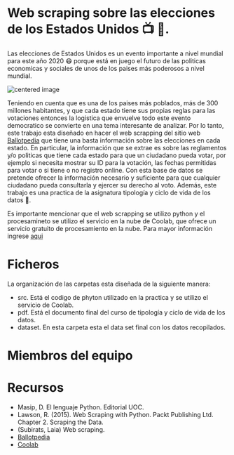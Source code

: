 # Web scraping sobre las elecciones de los Estados Unidos :tv: :newspaper:.

Las elecciones de Estados Unidos es un evento importante a nivel mundial para este año 2020 :mask: porque está en juego el futuro de las politicas economicas y sociales de unos de los paises más poderosos a nivel mundial. 

<img src="https://ichef.bbci.co.uk/news/240/cpsprodpb/1340C/production/_114606887_index_promo_simple_guide_976_v7.png" alt="centered image" id="logo" data-height-percentage="100" data-actual-width="140" data-actual-height="55" class="center">


Teniendo en cuenta que es una de los paises más poblados, más de 300 millones habitantes, y que cada estado tiene sus propias reglas para las votaciones entonces la logistica que envuelve todo este evento democratico se convierte en una tema interesante de analizar. Por lo tanto, este trabajo esta diseñado en hacer el web scrapping del sitio web [Ballotpedia](https://ballotpedia.org/Voter_registration) que tiene una basta información sobre las elecciones en cada estado. En particular, la información que se extrae es sobre las reglamentos y/o politicas que tiene cada estado para que un ciudadano pueda votar, por ejemplo si necesita mostrar su ID para la votación, las fechas permitidas para votar o si tiene o no registro online. Con esta base de datos se pretende ofrecer la información necesario y suficiente para que cualquier ciudadano pueda consultarla y ejercer su derecho al voto. Además, este trabajo es una practica de la asignatura tipología y ciclo de vida de los datos :pencil:.

Es importante mencionar que el web scrapping se utilizo python y el procesamineto se utilizo el servicio en la nube de Coolab, que ofrece un servicio gratuito de procesamiento en la nube. Para mayor información ingrese [aqui](https://colab.research.google.com/github/tensorflow/examples/blob/master/courses/udacity_intro_to_tensorflow_for_deep_learning/l01c01_introduction_to_colab_and_python.ipynb)

# Ficheros

La organización de las carpetas esta diseñada de la siguiente manera:

* src. Está el codigo de phyton utilizado en la practica y se utilizo el servicio de Coolab.
* pdf. Está el documento final del curso de tipología y ciclo de vida de los datos.
* dataset. En esta carpeta esta el data set final con los datos recopilados.

# Miembros del equipo

# Recursos
* Masip, D. El lenguaje Python. Editorial UOC.
* Lawson, R. (2015). Web Scraping with Python. Packt Publishing Ltd. Chapter 2. Scraping the Data.
* (Subirats, Laia) Web scraping. 
* [Ballotpedia](https://ballotpedia.org/Ballotpedia:About)
* [Coolab](https://ballotpedia.org/Ballotpedia:About)

